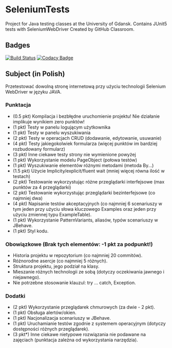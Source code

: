 # SeleniumTests

Project for Java testing classes at the University of Gdansk.
Contains JUnit5 tests with SeleniumWebDriver
Created by GitHub Classroom.

## Badges

[![Build Status](https://travis-ci.com/testowanieaplikacjijavaug/projekt3-AChorostian.svg?token=FsWgJEToSjz6xeFyedzi&branch=master)](https://travis-ci.com/testowanieaplikacjijavaug/projekt3-AChorostian)
[![Codacy Badge](https://api.codacy.com/project/badge/Grade/21ee3c1fa50d4415b90fdef8e08d2e78)](https://www.codacy.com?utm_source=github.com&amp;utm_medium=referral&amp;utm_content=testowanieaplikacjijavaug/projekt3-AChorostian&amp;utm_campaign=Badge_Grade)

## Subject (in Polish)

Przetestować dowolną stronę internetową przy użyciu technologii Selenium WebDriver w języku JAVA.

### Punktacja

  * (0.5 pkt) Kompilacja i bezbłędne uruchomienie projektu! Nie działanie implikuje wynikiem zero punktów!
  * (1 pkt) Testy w panelu logującym użytkownika
  * (1 pkt) Testy w panelu wyszukiwania
  * (2 pkt) Testy w operacjach CRUD (dodawanie, edytowanie, usuwanie)
  * (4 pkt) Testy jakiegokolwiek formularza (więcej punktów im bardziej rozbudowany formularz)
  * (3 pkt) Inne ciekawe testy strony nie wymienione powyżej
  * (1 pkt) Wykorzystanie modelu PageObject (połowa testów)
  * (1 pkt) Wyszukiwanie elementów różnymi metodami (metoda By...)
  * (1.5 pkt) Użycie Implicity/explicit/fluent wait (mniej więcej równa ilość w testach)
  * (2 pkt) Testowanie wykorzystując różne przeglądarki interfejsowe (max punktów za 4 przeglądarki)
  * (2 pkt) Testowanie wykorzystując przeglądarki bezinterfejsowe (co najmniej dwa)
  * (4 pkt) Napisanie testów akceptacyjnych (co najmniej 6 scenariuszy w tym jeden przy użyciu słowa kluczowego Examples oraz jeden przy użyciu zmiennej typu ExampleTable).
  * (1 pkt) Wykorzystanie PatternVariants, aliasów, typów scenariuszy w JBehave.
  * (1 pkt) Styl kodu.

### Obowiązkowe (Brak tych elementów: -1 pkt za podpunkt!)

* Historia projektu w repozytorium (co najmniej 20 commitów).
* Różnorodne asercje (co najmniej 5 różnych).
* Struktura projektu, jego podział na klasy.
* Mieszanie różnych technologii ze sobą (dotyczy oczekiwania jawnego i niejawnego).
* Nie potrzebne stosowanie klauzul: try ... catch, Exception.

### Dodatki

* (2 pkt) Wykorzystanie przeglądarek chmurowych (za dwie - 2 pkt).
* (1 pkt) Obsługa alertów/okien.
* (1 pkt) Nacjonalizacja scenariuszy w JBehave.
* (1 pkt) Uruchamianie testów zgodnie z systemem operacyjnym (dotyczy dostępności różnych przeglądarek).
* (3 pkt*) Inne ciekawe nietypowe rozwiązania nie podawane na zajęciach (punktacja zależna od wykorzystania narzędzia).
